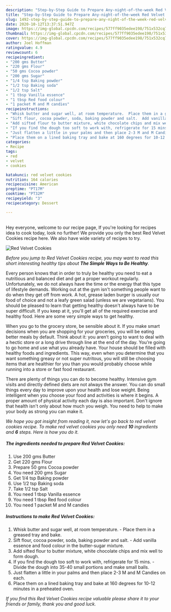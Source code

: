 ```yaml
---
description: "Step-by-Step Guide to Prepare Any-night-of-the-week Red Velvet Cookies"
title: "Step-by-Step Guide to Prepare Any-night-of-the-week Red Velvet Cookies"
slug: 1492-step-by-step-guide-to-prepare-any-night-of-the-week-red-velvet-cookies
date: 2020-10-12T13:37:51.947Z
image: https://img-global.cpcdn.com/recipes/577ff9035edee198/751x532cq70/red-velvet-cookies-recipe-main-photo.jpg
thumbnail: https://img-global.cpcdn.com/recipes/577ff9035edee198/751x532cq70/red-velvet-cookies-recipe-main-photo.jpg
cover: https://img-global.cpcdn.com/recipes/577ff9035edee198/751x532cq70/red-velvet-cookies-recipe-main-photo.jpg
author: Joel Hoffman
ratingvalue: 4.9
reviewcount: 6
recipeingredient:
- "200 gms Butter"
- "220 gms Flour"
- "50 gms Cocoa powder"
- "200 gms Sugar"
- "1/4 tsp Baking powder"
- "1/2 tsp Baking soda"
- "1/2 tsp Salt"
- "1 tbsp Vanilla essence"
- "1 tbsp Red food colour"
- "1 packet M and M candies"
recipeinstructions:
- "Whisk butter and sugar well, at room temperature.  Place them in a greased tray and bake."
- "Sift flour, cocoa powder, soda, baking powder and salt.  Add vanilla essence and food colour in the butter-sugar mixture."
- "Add sifted flour to butter mixture, white chocolate chips and mix well to form dough."
- "If you find the dough too soft to work with, refrigerate for 15 mins.  Divide the dough into 35-40 small portions and make small balls."
- "Just flatten a little in your palms and then place 2-3 M and M Candies on each."
- "Place them on a lined baking tray and bake at 160 degrees for 10-12 minutes in a preheated oven."
categories:
- Recipe
tags:
- red
- velvet
- cookies

katakunci: red velvet cookies 
nutrition: 164 calories
recipecuisine: American
preptime: "PT17M"
cooktime: "PT32M"
recipeyield: "3"
recipecategory: Dessert

---
```

<br>
Hey everyone, welcome to our recipe page, If you're looking for recipes idea to cook today, look no further! We provide you only the best Red Velvet Cookies recipe here. We also have wide variety of recipes to try.
<br>


![Red Velvet Cookies](https://img-global.cpcdn.com/recipes/577ff9035edee198/751x532cq70/red-velvet-cookies-recipe-main-photo.jpg)

<i>Before you jump to Red Velvet Cookies recipe, you may want to read this short interesting healthy tips about <strong>The Simple Ways to Be Healthy</strong>.</i>

Every person knows that in order to truly be healthy you need to eat a nutritious and balanced diet and get a proper workout regularly. Unfortunately, we do not always have the time or the energy that this type of lifestyle demands. Working out at the gym isn't something people want to do when they get off from work. A hot, grease laden burger is usually our food of choice and not a leafy green salad (unless we are vegetarians). You should be pleased to learn that getting healthy doesn't always have to be super difficult. If you keep at it, you'll get all of the required exercise and healthy food. Here are some very simple ways to get healthy.

When you go to the grocery store, be sensible about it. If you make smart decisions when you are shopping for your groceries, you will be eating better meals by default. Think about it: you aren’t going to want to deal with a hectic store or a long drive through line at the end of the day. You’re going to go home and use what you already have. Your house should be filled with healthy foods and ingredients. This way, even when you determine that you want something greasy or not super nutritous, you will still be choosing items that are healthier for you than you would probably choose while running into a store or fast food restaurant.

There are plenty of things you can do to become healthy. Intensive gym visits and directly defined diets are not always the answer. You can do small things every day to improve upon your health and lose weight. Being intelligent when you choose your food and activities is where it begins. A proper amount of physical activity each day is also important. Don't ignore that health isn't only about how much you weigh. You need to help to make your body as strong you can make it. 


<i>We hope you got insight from reading it, now let's go back to red velvet cookies recipe. To make red velvet cookies you only need <strong>10</strong> ingredients and <strong>6</strong> steps. Here is how you do it.
</i>

##### The ingredients needed to prepare Red Velvet Cookies:

1. Use 200 gms Butter
1. Get 220 gms Flour
1. Prepare 50 gms Cocoa powder
1. You need 200 gms Sugar
1. Get 1/4 tsp Baking powder
1. Use 1/2 tsp Baking soda
1. Take 1/2 tsp Salt
1. You need 1 tbsp Vanilla essence
1. You need 1 tbsp Red food colour
1. You need 1 packet M and M candies


##### Instructions to make Red Velvet Cookies:

1. Whisk butter and sugar well, at room temperature.  - Place them in a greased tray and bake.
1. Sift flour, cocoa powder, soda, baking powder and salt.  - Add vanilla essence and food colour in the butter-sugar mixture.
1. Add sifted flour to butter mixture, white chocolate chips and mix well to form dough.
1. If you find the dough too soft to work with, refrigerate for 15 mins.  - Divide the dough into 35-40 small portions and make small balls.
1. Just flatten a little in your palms and then place 2-3 M and M Candies on each.
1. Place them on a lined baking tray and bake at 160 degrees for 10-12 minutes in a preheated oven.


<i>If you find this Red Velvet Cookies recipe valuable please share it to your friends or family, thank you and good luck.</i>
